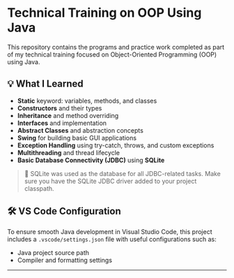# Technical Training on OOP Using Java

This repository contains the programs and practice work completed as part of my technical training focused on Object-Oriented Programming (OOP) using Java.

## 💡 What I Learned

- **Static** keyword: variables, methods, and classes
- **Constructors** and their types
- **Inheritance** and method overriding
- **Interfaces** and implementation
- **Abstract Classes** and abstraction concepts
- **Swing** for building basic GUI applications
- **Exception Handling** using try-catch, throws, and custom exceptions
- **Multithreading** and thread lifecycle
- **Basic Database Connectivity (JDBC)** using **SQLite**

> 🔌 SQLite was used as the database for all JDBC-related tasks. Make sure you have the SQLite JDBC driver added to your project classpath.

## 🛠 VS Code Configuration

To ensure smooth Java development in Visual Studio Code, this project includes a `.vscode/settings.json` file with useful configurations such as:

- Java project source path
- Compiler and formatting settings

---
